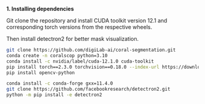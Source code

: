 **1. Installing dependencies**

Git clone the repository and install CUDA toolkit version 12.1 and 
corresponding torch versions from the respective wheels.

Then install detectron2 for better mask visualization.

```bash
git clone https://github.com/digiLab-ai/coral-segmentation.git
conda create -n coralscop python=3.10
conda install -c nvidia/label/cuda-12.1.0 cuda-toolkit  
pip install torch==2.3.0 torchvision==0.18.0 --index-url https://download.pytorch.org/whl/cu121
pip install opencv-python

conda install -c conda-forge gxx=11.4.0
git clone https://github.com/facebookresearch/detectron2.git
python -m pip install -e detectron2
```
